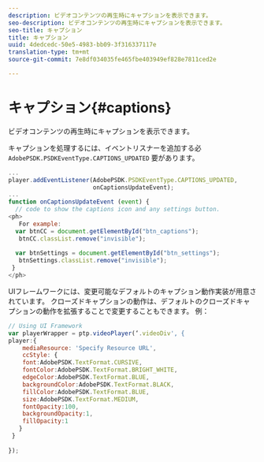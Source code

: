 ```yaml
---
description: ビデオコンテンツの再生時にキャプションを表示できます。
seo-description: ビデオコンテンツの再生時にキャプションを表示できます。
seo-title: キャプション
title: キャプション
uuid: 4dedcedc-50e5-4983-bb09-3f316337117e
translation-type: tm+mt
source-git-commit: 7e8df034035fe465fbe403949ef828e7811ced2e

---
```



# キャプション{#captions}

ビデオコンテンツの再生時にキャプションを表示できます。

キャプションを処理するには、イベントリスナーを追加する必 `AdobePSDK.PSDKEventType.CAPTIONS_UPDATED` 要があります。

```js
... 
player.addEventListener(AdobePSDK.PSDKEventType.CAPTIONS_UPDATED,  
                        onCaptionsUpdateEvent); 
... 
function onCaptionsUpdateEvent (event) { 
  // code to show the captions icon and any settings button. 
<ph>
   For example: 
  var btnCC = document.getElementById("btn_captions"); 
   btnCC.classList.remove("invisible"); 
   
  var btnSettings = document.getElementById("btn_settings"); 
   btnSettings.classList.remove("invisible"); 
 } 
</ph>
```

UIフレームワークには、変更可能なデフォルトのキャプション動作実装が用意されています。 クローズドキャプションの動作は、デフォルトのクローズドキャプションの動作を拡張することで変更することもできます。 例：

```js
// Using UI Framework 
var playerWrapper = ptp.videoPlayer(‘.videoDiv', { 
player:{ 
    mediaResource: 'Specify Resource URL', 
    ccStyle: { 
    font:AdobePSDK.TextFormat.CURSIVE, 
    fontColor:AdobePSDK.TextFormat.BRIGHT_WHITE, 
    edgeColor:AdobePSDK.TextFormat.BLUE, 
    backgroundColor:AdobePSDK.TextFormat.BLACK, 
    fillColor:AdobePSDK.TextFormat.BLUE, 
    size:AdobePSDK.TextFormat.MEDIUM, 
    fontOpacity:100, 
    backgroundOpacity:1, 
    fillOpacity:1 
   } 
 } 
 
}); 
```

